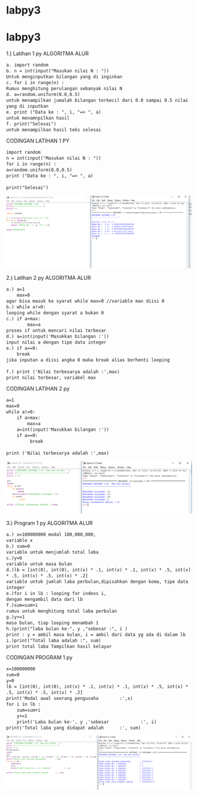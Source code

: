 # labpy3

# labpy3
1.) Latihan 1 py
ALGORITMA ALUR 
```
a. import random
b. n = int(input("Masukan nilai N : "))
Untuk menginputkan bilangan yang di inginkan
c. for i in range(n) :
Rumus menghitung perulangan sebanyak nilai N
d. a=random.uniform(0.0,0.5)
untuk menampilkan jumalah bilangan terkecil dari 0.0 sampai 0.5 nilai yang di inputkan
e. print ("Data ke : ", i, "=> ", a)
untuk menamnpilkan hasil
f. print("Selesai")
untuk menampilkan hasil teks selesai
```
CODINGAN LATIHAN 1 PY
```
import random
n = int(input("Masukan nilai N : "))
for i in range(n) :
a=random.uniform(0.0,0.5)
print ("Data ke : ", i, "=> ", a)
    
print("Selesai")
```

![img](https://github.com/Ekanurarifin/labpy3/blob/master/latihan1.PNG)

2.) Latihan 2 py
ALGORITMA ALUR

```
a.) a=1
    max=0
agar bisa masuk ke syarat while max=0 //variable max diisi 0
b.) while a!=0:
looping while dengan syarat a bukan 0
c.) if a>max:
        max=a
proses if untuk mencari nilai terbesar
d.) a=int(input('Masukkan bilangan :'))
input nilai a dengan tipe data integer
e.) if a==0:
    break
jika inputan a diisi angka 0 maka break alias berhenti looping
        
f.) print ('Nilai terbesarya adalah :',max)
print nilai terbesar, variabel max
```

CODINGAN LATIHAN 2 py

```
a=1
max=0
while a!=0:
    if a>max:
        max=a
    a=int(input('Masukkan bilangan :'))
    if a==0:
         break
        
print ('Nilai terbesarya adalah :',max)
```

![img](https://github.com/Ekanurarifin/labpy3/blob/master/latihan2.PNG)




3.) Program 1 py
ALGORITMA ALUR

```
a.) x=100000000 modal 100,000,000, 
variable x
b.) sum=0 
variable untuk menjumlah total laba
c.)y=0 
variable untuk masa bulan
d.)lb = [int(0), int(0), int(x) * .1, int(x) * .1, int(x) * .5, int(x) * .5, int(x) * .5, int(x) * .2] 
variable untuk jumlah laba perbulan,dipisahkan dengan koma, tipe data integer
e.)for i in lb : looping for indexs i, 
dengan mengambil data dari lb
f.)sum=sum+i 
rumus untuk menghitung total laba perbulan
g.)y+=1 
masa bulan, tiap looping menambah 1
h.)print("laba bulan ke-", y ,"sebesar :", i ) 
print : y = ambil masa bulan, i = ambil dari data yg ada di dalam lb
i.)print("Total laba adalah :", sum) 
print total laba Tampilkan hasil kelayar 
```

CODINGAN PROGRAM 1 py

```
x=100000000
sum=0
y=0
lb = [int(0), int(0), int(x) * .1, int(x) * .1, int(x) * .5, int(x) * .5, int(x) * .5, int(x) * .2]
print('Modal awal seorang pengusaha        :',x)
for i in lb :
    sum=sum+i
    y+=1
    print('Laba bulan ke-', y ,'sebesar            :', i)
print('Total laba yang didapat adalah      :', sum)
```

![img](https://github.com/Ekanurarifin/labpy3/blob/master/program1.PNG)
